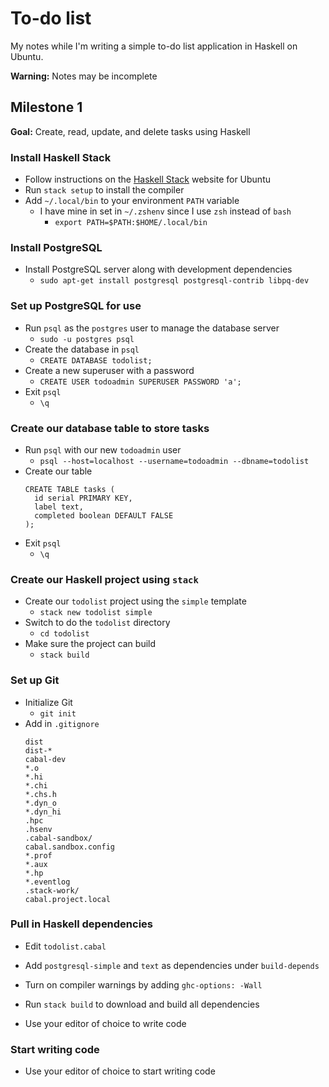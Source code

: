 # To-do list

My notes while I'm writing a simple to-do list application in Haskell on Ubuntu.

**Warning:** Notes may be incomplete

## Milestone 1 

**Goal:** Create, read, update, and delete tasks using Haskell


### Install Haskell Stack

* Follow instructions on the [Haskell Stack](http://docs.haskellstack.org/en/stable/README/#how-to-install) website for Ubuntu 
* Run `stack setup` to install the compiler
* Add `~/.local/bin` to your environment `PATH` variable
  * I have mine in set in `~/.zshenv` since I use `zsh` instead of `bash`
    * `export PATH=$PATH:$HOME/.local/bin`


### Install PostgreSQL

* Install PostgreSQL server along with development dependencies
  * `sudo apt-get install postgresql postgresql-contrib libpq-dev`


### Set up PostgreSQL for use
* Run `psql` as the `postgres` user to manage the database server
  * `sudo -u postgres psql`
* Create the database in `psql`
  * `CREATE DATABASE todolist;`
* Create a new superuser with a password
  * `CREATE USER todoadmin SUPERUSER PASSWORD 'a';`
* Exit `psql`
  * `\q`


### Create our database table to store tasks
* Run `psql` with our new `todoadmin` user
  * `psql --host=localhost --username=todoadmin --dbname=todolist`
* Create our table
  ```
  CREATE TABLE tasks (
    id serial PRIMARY KEY,
    label text,
    completed boolean DEFAULT FALSE
  );
  ```
* Exit `psql`
  * `\q`
  
### Create our Haskell project using `stack`

* Create our `todolist` project using the `simple` template
  * `stack new todolist simple`
* Switch to do the `todolist` directory
  * `cd todolist`
* Make sure the project can build
  * `stack build`

### Set up Git
* Initialize Git
  * `git init`
* Add in `.gitignore`
  ```
  dist
  dist-*
  cabal-dev
  *.o
  *.hi
  *.chi
  *.chs.h
  *.dyn_o
  *.dyn_hi
  .hpc
  .hsenv
  .cabal-sandbox/
  cabal.sandbox.config
  *.prof
  *.aux
  *.hp
  *.eventlog
  .stack-work/
  cabal.project.local
  ```


### Pull in Haskell dependencies

* Edit `todolist.cabal`
* Add `postgresql-simple` and `text` as dependencies under `build-depends`
* Turn on compiler warnings by adding `ghc-options: -Wall`
* Run `stack build` to download and build all dependencies

* Use your editor of choice to write code


### Start writing code

* Use your editor of choice to start writing code

